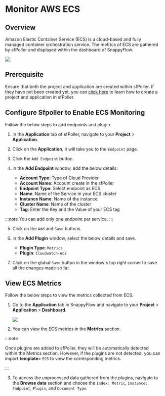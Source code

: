 # Monitor AWS ECS

## Overview

Amazon Elastic Container Service (ECS) is a cloud-based and fully managed container orchestration service.  The metrics of ECS are gathered by sfPoller and displayed within the dashboard of SnappyFlow.

<img src="/img/integration/ecs/image_1.png" />



## Prerequisite

Ensure that both the project and application are created within sfPoller. If they have not been created yet, you can [click here](https://stage-docs.snappyflow.io/docs/sfPoller/aws_setup#configure-sfpoller) to learn how to create a project and application in sfPoller.



## Configure Sfpoller to Enable ECS Monitoring

Follow the below steps to add endpoints and plugin.

1. In the **Application** tab of sfPoller, navigate to your **Project** > **Application**.

2. Click on the **Application**, it will take you to the `Endpoint` page.

3. Click the `Add Endpoint` button.


4. In the **Add Endpoint** window,  add the below details:

   - **Account Type**: Type of Cloud Provider
   - **Account Name**: Account create in the sfPoller
   - **Endpoint Type**: Select endpoint as ECS
   - **Name**: Name of the Service in your ECS cluster
   - **Instance Name**: Name of the instance
   - **Cluster Name**: Name of the cluster
   - **Tag**: Enter the Key and the Value of your ECS tag <br/>

:::note
You can add only one endpoint per service.
:::

5. Click on the `Add`  and `Save`  buttons.
6. In the **Add Plugin** window, select the below details and save.
   - **Plugin Type**: `Metrics`
   - **Plugin**: `Cloudwatch-ecs`

7. Click on the global `Save` button in the window's top right corner to save all the changes made so far.

## View ECS Metrics

Follow the below steps to view the metrics collected from ECS.

1. Go to the **Application** tab in SnappyFlow and navigate to your **Project** > **Application** > **Dashboard**.

   <img src="/img/integration/ecs/image_2.png" />

2. You can view the ECS metrics in the **Metrics** section.

:::note 

Once plugins are added to sfPoller, they will be automatically detected within the Metrics section. However, if the plugins are not detected, you can import **template**= `ECS` to view the corresponding metrics. 

:::

3. To access the unprocessed data gathered from the plugins, navigate to the **Browse data** section and choose the `Index: Metric`, `Instance: Endpoint`, `Plugin`, and `Document Type`.

 

